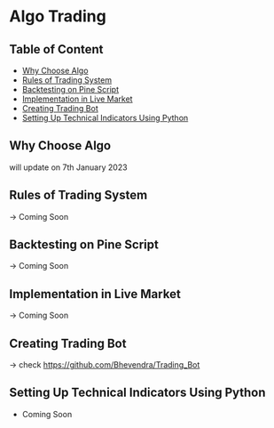 # Algo Trading

## Table of Content
  
  * [Why Choose Algo](#Why-Choose-Algo)
  * [Rules of Trading System](#Rules-of-Trading-System)
  * [Backtesting on Pine Script](#Backtesting-on-Pine-Script)
  * [Implementation in Live Market](#Implementation-in-Live-Market)
  * [Creating Trading Bot](#Creating-Trading-Bot)
  * [Setting Up Technical Indicators Using Python](#Setting-Up-Technical-Indicators-Using-Python)

## Why Choose Algo
will update on 7th January 2023

## Rules of Trading System
-> Coming Soon

## Backtesting on Pine Script
-> Coming Soon

## Implementation in Live Market
-> Coming Soon

## Creating Trading Bot
-> check https://github.com/Bhevendra/Trading_Bot


## Setting Up Technical Indicators Using Python

* Coming Soon
